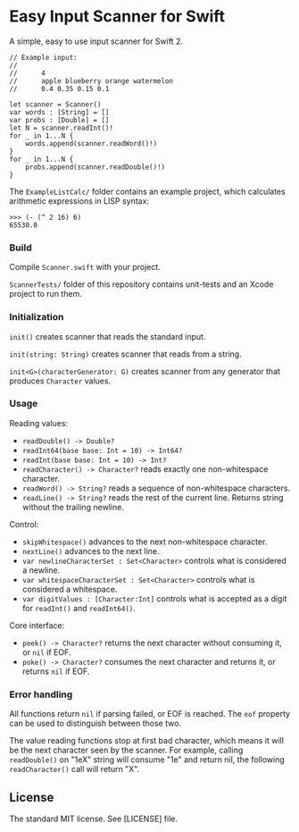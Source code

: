 # Easy Input Scanner for Swift

A simple, easy to use input scanner for Swift 2.

    // Example input:
    //
    //      4
    //      apple blueberry orange watermelon
    //      0.4 0.35 0.15 0.1

    let scanner = Scanner()
    var words : [String] = []
    var probs : [Double] = []
    let N = scanner.readInt()!
    for _ in 1...N {
        words.append(scanner.readWord()!)
    }
    for _ in 1...N {
        probs.append(scanner.readDouble()!)
    }

The `ExampleListCalc/` folder contains an example project, which calculates arithmetic expressions in LISP syntax:

    >>> (- (^ 2 16) 6)
    65530.0

### Build

Compile `Scanner.swift` with your project.

`ScannerTests/` folder of this repository contains unit-tests and an Xcode project to run them.

### Initialization

`init()` creates scanner that reads the standard input.

`init(string: String)` creates scanner that reads from a string.

`init<G>(characterGenerator: G)` creates scanner from any generator that produces `Character` values.

### Usage

Reading values:

* `readDouble() -> Double?`
* `readInt64(base base: Int = 10) -> Int64?`
* `readInt(base base: Int = 10) -> Int?`
* `readCharacter() -> Character?` reads exactly one non-whitespace character.
* `readWord() -> String?` reads a sequence of non-whitespace characters.
* `readLine() -> String?` reads the rest of the current line. Returns string without the trailing newline.

Control:

* `skipWhitespace()` advances to the next non-whitespace character.
* `nextLine()` advances to the next line.
* `var newlineCharacterSet : Set<Character>` controls what is considered a newline.
* `var whitespaceCharacterSet : Set<Character>` controls what is considered a whitespace.
* `var digitValues : [Character:Int]` controls what is accepted as a digit for `readInt()` and `readInt64()`.

Core interface:

* `peek() -> Character?` returns the next character without consuming it, or `nil` if EOF.
* `poke() -> Character?` consumes the next character and returns it, or returns `nil` if EOF.

### Error handling

All functions return `nil` if parsing failed, or EOF is reached. The `eof` property can be used to distinguish between those two.

The value reading functions stop at first bad character, which means it will be the next character seen by the scanner. For example, calling `readDouble()` on "1eX" string will consume "1e" and return nil, the following `readCharacter()` call will return "X".

## License

The standard MIT license. See [LICENSE] file.

